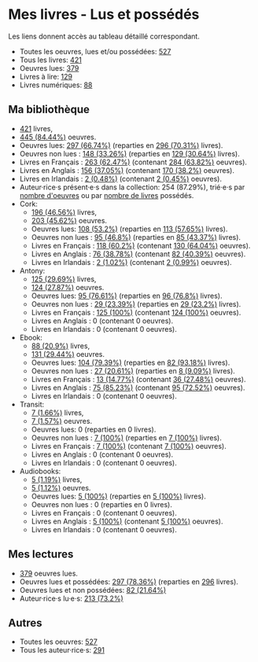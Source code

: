# Mes livres - Lus et possédés

Les liens donnent accès au tableau détaillé correspondant.

- Toutes les oeuvres, lues et/ou possédées: [527](Lists/all_w.md)
- Tous les livres: [421](Lists/all_b.md)
- Oeuvres lues: [379](Lists/read_w.md)
- Livres à lire: [129](Lists/unread_owned_b.md)
- Livres numériques: [88](Lists/owned_ebook_b.md)

## Ma bibliothèque

- [421](Lists/owned_b.md) livres,
- [445 (84.44%)](Lists/owned_w.md) oeuvres.
- Oeuvres lues: [297 (66.74%)](Lists/read_owned_w.md) (reparties en [296 (70.31%)](Lists/read_owned_b.md) livres).
- Oeuvres non lues : [148 (33.26%)](Lists/unread_owned_w.md) (reparties en [129 (30.64%)](Lists/unread_owned_b.md) livres).
- Livres en Français : [263 (62.47%)](Lists/owned_fr_b.md) (contenant [284 (63.82%)](Lists/owned_fr_w.md) oeuvres).
- Livres en Anglais : [156 (37.05%)](Lists/owned_en_b.md) (contenant [170 (38.2%)](Lists/owned_en_w.md) oeuvres).
- Livres en Irlandais : [2 (0.48%)](Lists/owned_ga_b.md) (contenant [2 (0.45%)](Lists/owned_ga_w.md) oeuvres).
- Auteur·rice·s présent·e·s dans la collection: 254 (87.29%), trié·e·s par [nombre d'oeuvres](Lists/owned_w_a.md) ou par [nombre de livres](Lists/owned_b_a.md) possédés.
- Cork:
    - [196 (46.56%)](Lists/owned_cork_b.md) livres,
    - [203 (45.62%)](Lists/owned_cork_w.md) oeuvres.
    - Oeuvres lues: [108 (53.2%)](Lists/read_owned_cork_w.md) (reparties en [113 (57.65%)](Lists/read_owned_cork_b.md) livres).
    - Oeuvres non lues : [95 (46.8%)](Lists/unread_owned_cork_w.md) (reparties en [85 (43.37%)](Lists/unread_owned_cork_b.md) livres).
    - Livres en Français : [118 (60.2%)](Lists/owned_fr_cork_b.md) (contenant [130 (64.04%)](Lists/owned_fr_cork_w.md) oeuvres).
    - Livres en Anglais : [76 (38.78%)](Lists/owned_en_cork_b.md) (contenant [82 (40.39%)](Lists/owned_en_cork_w.md) oeuvres).
    - Livres en Irlandais : [2 (1.02%)](Lists/owned_ga_cork_b.md) (contenant [2 (0.99%)](Lists/owned_ga_cork_w.md) oeuvres).
- Antony:
    - [125 (29.69%)](Lists/owned_antony_b.md) livres,
    - [124 (27.87%)](Lists/owned_antony_w.md) oeuvres.
    - Oeuvres lues: [95 (76.61%)](Lists/read_owned_antony_w.md) (reparties en [96 (76.8%)](Lists/read_owned_antony_b.md) livres).
    - Oeuvres non lues : [29 (23.39%)](Lists/unread_owned_antony_w.md) (reparties en [29 (23.2%)](Lists/unread_owned_antony_b.md) livres).
    - Livres en Français : [125 (100%)](Lists/owned_fr_antony_b.md) (contenant [124 (100%)](Lists/owned_fr_antony_w.md) oeuvres).
    - Livres en Anglais : 0 (contenant 0 oeuvres).
    - Livres en Irlandais : 0 (contenant 0 oeuvres).
- Ebook:
    - [88 (20.9%)](Lists/owned_ebook_b.md) livres,
    - [131 (29.44%)](Lists/owned_ebook_w.md) oeuvres.
    - Oeuvres lues: [104 (79.39%)](Lists/read_owned_ebook_w.md) (reparties en [82 (93.18%)](Lists/read_owned_ebook_b.md) livres).
    - Oeuvres non lues : [27 (20.61%)](Lists/unread_owned_ebook_w.md) (reparties en [8 (9.09%)](Lists/unread_owned_ebook_b.md) livres).
    - Livres en Français : [13 (14.77%)](Lists/owned_fr_ebook_b.md) (contenant [36 (27.48%)](Lists/owned_fr_ebook_w.md) oeuvres).
    - Livres en Anglais : [75 (85.23%)](Lists/owned_en_ebook_b.md) (contenant [95 (72.52%)](Lists/owned_en_ebook_w.md) oeuvres).
    - Livres en Irlandais : 0 (contenant 0 oeuvres).
- Transit:
    - [7 (1.66%)](Lists/owned_transit_b.md) livres,
    - [7 (1.57%)](Lists/owned_transit_w.md) oeuvres.
    - Oeuvres lues: 0 (reparties en 0 livres).
    - Oeuvres non lues : [7 (100%)](Lists/unread_owned_transit_w.md) (reparties en [7 (100%)](Lists/unread_owned_transit_b.md) livres).
    - Livres en Français : [7 (100%)](Lists/owned_fr_transit_b.md) (contenant [7 (100%)](Lists/owned_fr_transit_w.md) oeuvres).
    - Livres en Anglais : 0 (contenant 0 oeuvres).
    - Livres en Irlandais : 0 (contenant 0 oeuvres).
- Audiobooks:
    - [5 (1.19%)](Lists/owned_audiobooks_b.md) livres,
    - [5 (1.12%)](Lists/owned_audiobooks_w.md) oeuvres.
    - Oeuvres lues: [5 (100%)](Lists/read_owned_audiobooks_w.md) (reparties en [5 (100%)](Lists/read_owned_audiobooks_b.md) livres).
    - Oeuvres non lues : 0 (reparties en 0 livres).
    - Livres en Français : 0 (contenant 0 oeuvres).
    - Livres en Anglais : [5 (100%)](Lists/owned_en_audiobooks_b.md) (contenant [5 (100%)](Lists/owned_en_audiobooks_w.md) oeuvres).
    - Livres en Irlandais : 0 (contenant 0 oeuvres).

## Mes lectures

- [379](Lists/read_w.md) oeuvres lues.
- Oeuvres lues et possédées: [297 (78.36%)](Lists/read_owned_w.md) (reparties en [296](Lists/read_owned_b.md) livres).
- Oeuvres lues et non possédées: [82 (21.64%)](Lists/read_not_owned_w.md)
- Auteur·rice·s lu·e·s: [213 (73.2%)](Lists/read_a.md)

## Autres

- Toutes les oeuvres: [527](Lists/all_w.md)
- Tous les auteur·rice·s: [291](Lists/all_a.md)